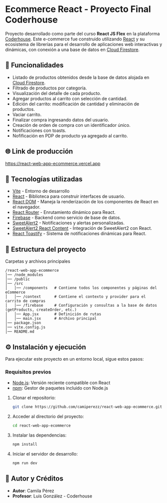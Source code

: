 # Ecommerce React - Proyecto Final Coderhouse

Proyecto desarrollado como parte del curso **React JS Flex** en la plataforma [Coderhouse](https://www.coderhouse.com/uy/). Este e-commerce fue construido utilizando [React](https://react.dev/) y su ecosistema de librerías para el desarrollo de aplicaciones web interactivas y dinámicas, con conexión a una base de datos en [Cloud Firestore](https://firebase.google.com/docs/firestore).  

## 📌 Funcionalidades

- Listado de productos obtenidos desde la base de datos alojada en [Cloud Firestore](https://firebase.google.com/docs/firestore).
- Filtrado de productos por categoría.
- Visualización del detalle de cada producto.
- Agregar productos al carrito con selección de cantidad.
- Edición del carrito: modificación de cantidad y eliminación de productos.
- Vaciar carrito.
- Finalizar compra ingresando datos del usuario.
- Creación de orden de compra con un identificador único.
- Notificaciones con toasts.
- Nofificación en PDP de producto ya agregado al carrito.

  
## 🌐 Link de producción

https://react-web-app-ecommerce.vercel.app

## 🚀 Tecnologías utilizadas

- [Vite](https://vitejs.dev/) - Entorno de desarrollo
- [React](https://react.dev/) - Biblioteca para construir interfaces de usuario.
- [React DOM](https://react.dev/) - Maneja la renderización de los componentes de React en el navegador.
- [React Router](https://reactrouter.com/) - Enrutamiento dinámico para React.
- [Firebase](https://firebase.google.com/) - Backend como servicio de base de datos.
- [SweetAlert2](https://sweetalert2.github.io/) - Notificaciones y alertas personalizadas.
- [SweetAlert2 React Content](https://github.com/sweetalert2/sweetalert2-react-content) - Integración de SweetAlert2 con React.
- [React Toastify](https://fkhadra.github.io/react-toastify/introduction) - Sistema de notificaciones dinámicas para React.


## 📂 Estructura del proyecto

Carpetas y archivos principales

```
/react-web-app-ecommerce
│── /node_modules
│── /public
│── /src
│   │── /components   # Contiene todos los componentes y páginas del eCommerce
│   │── /context      # Contiene el contexto y provider para el carrito de compras
│   │── /firebase     # Configuración y consultas a la base de datos (getProducts, createOrder, etc.)
│   │── App.jsx       # Definición de rutas
│   │── main.jsx      # Archivo principal
│── package.json
│── vite.config.js
│── README.md
```

## ⚙️ Instalación y ejecución

Para ejecutar este proyecto en un entorno local, sigue estos pasos:

### Requisitos previos

- [Node.js](https://nodejs.org/es): Versión reciente compatible con React
- [npm](https://www.npmjs.com/): Gestor de paquetes incluido con Node.js

1. Clonar el repositorio:

   ```sh
   git clone https://github.com/camiperezz/react-web-app-ecommerce.git
   ```

2. Acceder al directorio del proyecto:

   ```sh
   cd react-web-app-ecommerce
   ```

3. Instalar las dependencias:

   ```sh
   npm install
   ```

4. Iniciar el servidor de desarrollo:

   ```sh
   npm run dev
   ```


## 👤 Autor y Créditos

- **Autor**: Camila Pérez
- **Profesor**: Luis González - Coderhouse
